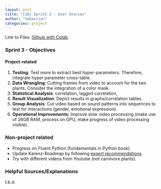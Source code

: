 ```yaml
---
layout: post
title: "[SD] Sprint 3 - User Stories"
author: "Sebastian"
categories: project
---
```

Link to Files: [Github with Colab](https://github.com/plantions/video-edge-extractor/).

### Sprint 3 - Objectives

#### Project-related
1. __Testing__: Test more to extract best hyper-parameters. Therefore, integrate hyper parameter cross-table.
2. __Data Wrangling__: Cutting frames from video to account for the two plants. Consider the integration of a color mask.
3. __Statistical Analysis__: correlation, lagged correlation,
4. __Result Visualization__: Depict results in graphs/correlation tables.
5. __Group Analysis__: Cut video based on sound patterns into sequences to test for interactions (gender,  emotional expression).
6. __Operational Improvements__: Improve slow video processing (make use of 26GB RAM, process on GPU, make progress of video processing visible).

### Non-project related
- Progress on Fluent Python (fundamentals in Python book).
- Update Karenz-Roadmap by following [expert recommendations](https://seduerr91.github.io/blog/experts).
- Try with different videos from Youtube (not carnivore plants).

### Helpful Sources/Explanations
t.b.d.
